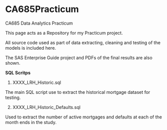 # CA685Practicum
CA685 Data Analytics Practicum 

This page acts as a Repository for my Practicum project.

All source code used as part of data extracting, cleaning and testing of the models is included here.

The SAS Enterprise Guide project and PDFs of the final results are also shown.


<b>SQL Scritps</b>

1. XXXX_LRH_Historic.sql 

The main SQL script use to extract the historical mortgage dataset for testing.

2. XXXX_LRH_Historic_Defaults.sql 

Used to extract the number of active mortgages and defaults at each of the month ends in the study.


